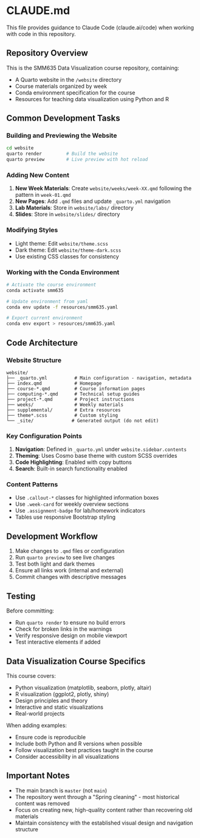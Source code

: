 # CLAUDE.md

This file provides guidance to Claude Code (claude.ai/code) when working with code in this repository.

## Repository Overview

This is the SMM635 Data Visualization course repository, containing:
- A Quarto website in the `/website` directory
- Course materials organized by week
- Conda environment specification for the course
- Resources for teaching data visualization using Python and R

## Common Development Tasks

### Building and Previewing the Website

```bash
cd website
quarto render         # Build the website
quarto preview        # Live preview with hot reload
```

### Adding New Content

1. **New Week Materials**: Create `website/weeks/week-XX.qmd` following the pattern in `week-01.qmd`
2. **New Pages**: Add `.qmd` files and update `_quarto.yml` navigation
3. **Lab Materials**: Store in `website/labs/` directory
4. **Slides**: Store in `website/slides/` directory

### Modifying Styles

- Light theme: Edit `website/theme.scss`
- Dark theme: Edit `website/theme-dark.scss`
- Use existing CSS classes for consistency

### Working with the Conda Environment

```bash
# Activate the course environment
conda activate smm635

# Update environment from yaml
conda env update -f resources/smm635.yaml

# Export current environment
conda env export > resources/smm635.yaml
```

## Code Architecture

### Website Structure
```
website/
├── _quarto.yml          # Main configuration - navigation, metadata
├── index.qmd            # Homepage
├── course-*.qmd         # Course information pages
├── computing-*.qmd      # Technical setup guides
├── project-*.qmd        # Project instructions
├── weeks/               # Weekly materials
├── supplemental/        # Extra resources
├── theme*.scss          # Custom styling
└── _site/              # Generated output (do not edit)
```

### Key Configuration Points

1. **Navigation**: Defined in `_quarto.yml` under `website.sidebar.contents`
2. **Theming**: Uses Cosmo base theme with custom SCSS overrides
3. **Code Highlighting**: Enabled with copy buttons
4. **Search**: Built-in search functionality enabled

### Content Patterns

- Use `.callout-*` classes for highlighted information boxes
- Use `.week-card` for weekly overview sections
- Use `.assignment-badge` for lab/homework indicators
- Tables use responsive Bootstrap styling

## Development Workflow

1. Make changes to `.qmd` files or configuration
2. Run `quarto preview` to see live changes
3. Test both light and dark themes
4. Ensure all links work (internal and external)
5. Commit changes with descriptive messages

## Testing

Before committing:
- Run `quarto render` to ensure no build errors
- Check for broken links in the warnings
- Verify responsive design on mobile viewport
- Test interactive elements if added

## Data Visualization Course Specifics

This course covers:
- Python visualization (matplotlib, seaborn, plotly, altair)
- R visualization (ggplot2, plotly, shiny)
- Design principles and theory
- Interactive and static visualizations
- Real-world projects

When adding examples:
- Ensure code is reproducible
- Include both Python and R versions when possible
- Follow visualization best practices taught in the course
- Consider accessibility in all visualizations

## Important Notes

- The main branch is `master` (not `main`)
- The repository went through a "Spring cleaning" - most historical content was removed
- Focus on creating new, high-quality content rather than recovering old materials
- Maintain consistency with the established visual design and navigation structure